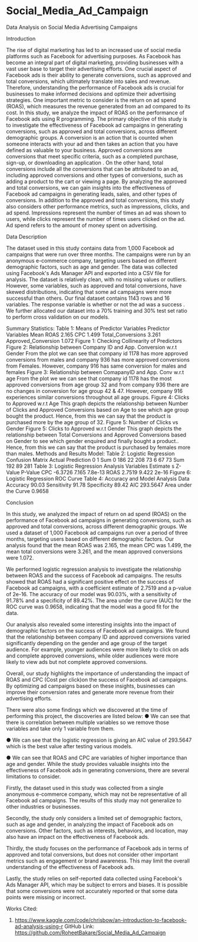 # Social_Media_Ad_Campaign


Data Analysis on Social Media Advertising Campaigns

Introduction

The rise of digital marketing has led to an increased use of social media platforms such as Facebook
for advertising purposes. As Facebook has become an integral part of digital marketing, providing
businesses with a vast user base to target their advertising efforts. One crucial aspect of Facebook ads
is their ability to generate conversions, such as approved and total conversions, which ultimately
translate into sales and revenue. Therefore, understanding the performance of Facebook ads is crucial
for businesses to make informed decisions and optimize their advertising strategies. One important
metric to consider is the return on ad spend (ROAS), which measures the revenue generated from an
ad compared to its cost. In this study, we analyze the impact of ROAS on the performance of
Facebook ads using R programming. The primary objective of this study is to investigate the effectiveness of Facebook ad campaigns in
generating conversions, such as approved and total conversions, across different demographic groups.
A conversion is an action that is counted when someone interacts with your ad and then takes an
action that you have defined as valuable to your business. Approved conversions are conversions that
meet specific criteria, such as a completed purchase, sign-up, or downloading an application . On the
other hand, total conversions include all the conversions that can be attributed to an ad, including
approved conversions and other types of conversions, such as adding a product to the cart or viewing
a page. By analyzing the approved and total conversions, we can gain insights into the effectiveness
of Facebook ad campaigns in generating leads, sales, and other types of conversions.
In addition to the approved and total conversions, this study also considers other performance
metrics, such as impressions, clicks, and ad spend. Impressions represent the number of times an ad
was shown to users, while clicks represent the number of times users clicked on the ad. Ad spend
refers to the amount of money spent on advertising.


Data Description

The dataset used in this study contains data from 1,000 Facebook ad campaigns that were run over three months. The campaigns were run by an anonymous e-commerce company, targeting users based on different demographic factors, such as age and gender. The data was collected using Facebook's Ads Manager API and exported into a CSV file for analysis. The dataset is relatively clean, with no missing values or outliers. However, some variables, such as approved and total conversions, have skewed distributions, indicating that some ad campaigns were
more successful than others. Our final dataset contains 1143 rows and 16 variables. The response variable is whether or not the ad was a success . We further allocated our dataset into a 70% training and 30% test set ratio to perform cross validation on our models.


Summary Statistics:
Table 1: Means of Predictor Variables
Predictor Variables Mean
ROAS 2.165
CPC 1.499
Total_Conversions 3.261
Approved_Conversion 1.072
Figure 1: Checking Collinearity of Predictors
Figure 2: Relationship between Company ID and App. Conversion w.r.t Gender
From the plot we can see that company id 1178 has more approved conversions from males and
company 936 has more approved conversions from Females. However, company 916 has same
conversion for males and females
Figure 3: Relationship between ComapanyID and App. Conv w.r.t age
From the plot we we can see that company id 1178 has the most approved conversions from age
group 32 and from company 936 there are no changes in conversion for age group 42 & 47. However,
company 916 experiences similar conversions throughout all age groups.
Figure 4: Clicks to Approved w.r.t Age
This graph depicts the relationship between Number of Clicks and Approved Conversions based on
Age to see which age group bought the product. Hence, from this we can say that the product is
purchased more by the age group of 32.
Figure 5: Number of Clicks vs Gender
Figure 5: Clicks to Approved w.r.t Gender
This graph depicts the relationship between Total Conversions and Approved Conversions based on
Gender to see which gender enquired and finally bought a product.. Hence, from this we can say that
the product is purchased by females more than males.
Methods and Results
Model:
Table 2: Logistic Regression Confusion Matrix
Actual
Prediction 0 1 Sum
0 186 22 208
73 6 67 73
Sum 192 89 281
Table 3: Logistic Regression Analysis
Variables Estimate
s
Z-Value P-Value
CPC -6.3726 7.165 7.8e-13
ROAS 2.7519 9.422 2e-16
Figure 6: Logistic Regression ROC Curve
Table 4: Accuracy and Model Analysis Data
Accuracy 90.03
Sensitivity 91.78
Specificity 89.42
AIC 293.5647
Area under the Curve 0.9658


Conclusion

In this study, we analyzed the impact of return on ad spend (ROAS) on the performance of Facebook
ad campaigns in generating conversions, such as approved and total conversions, across different
demographic groups. We used a dataset of 1,000 Facebook ad campaigns run over a period of three
months, targeting users based on different demographic factors. Our analysis found that the mean
ROAS was 2.165, the mean CPC was 1.499, the mean total conversions were 3.261, and the mean
approved conversions were 1.072.

We performed logistic regression analysis to investigate the relationship between ROAS and the
success of Facebook ad campaigns. The results showed that ROAS had a significant positive effect
on the success of Facebook ad campaigns, with a coefficient estimate of 2.7519 and a p-value of
2e-16. The accuracy of our model was 90.03%, with a sensitivity of 91.78% and a specificity of
89.42%. The area under the curve (AUC) for the ROC curve was 0.9658, indicating that the model
was a good fit for the data.

Our analysis also revealed some interesting insights into the impact of demographic factors on the
success of Facebook ad campaigns. We found that the relationship between company ID and
approved conversions varied significantly depending on the gender and age group of the target
audience. For example, younger audiences were more likely to click on ads and complete approved
conversions, while older audiences were more likely to view ads but not complete approved
conversions.

Overall, our study highlights the importance of understanding the impact of ROAS and CPC (Cost
per click)on the success of Facebook ad campaigns. By optimizing ad campaigns based on these
insights, businesses can improve their conversion rates and generate more revenue from their
advertising efforts.

There were also some findings which we discovered at the time of performing this project, the
discoveries are listed below:
● We can see that there is correlation between multiple variables so we remove those variables
and take only 1 variable from them.

● We can see that the logistic regression is giving an AIC value of 293.5647 which is the best
value after testing various models.

● We can see that ROAS and CPC are variables of higher importance than age and gender.
While the study provides valuable insights into the effectiveness of Facebook ads in generating
conversions, there are several limitations to consider.

Firstly, the dataset used in this study was collected from a single anonymous e-commerce company,
which may not be representative of all Facebook ad campaigns. The results of this study may not
generalize to other industries or businesses.

Secondly, the study only considers a limited set of demographic factors, such as age and gender, in
analyzing the impact of Facebook ads on conversions. Other factors, such as interests, behaviors, and
location, may also have an impact on the effectiveness of Facebook ads.

Thirdly, the study focuses on the performance of Facebook ads in terms of approved and total
conversions, but does not consider other important metrics such as engagement or brand awareness.
This may limit the overall understanding of the effectiveness of Facebook ads.

Lastly, the study relies on self-reported data collected using Facebook's Ads Manager API, which
may be subject to errors and biases. It is possible that some conversions were not accurately reported
or that some data points were missing or incorrect.



Works Cited:
1) https://www.kaggle.com/code/chrisbow/an-introduction-to-facebook-ad-analysis-using-r
GitHub Link: https://github.com/RoheetBakare/Social_Media_Ad_Campaign
